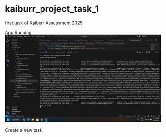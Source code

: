 # kaiburr_project_task_1
first task of Kaiburr Assessment 2025

App Running
![image_alt](https://github.com/Arsalan975/kaiburr_project_task_1/blob/c5f1ab79ae005427fd217b97b0e2b2e514ef63be/Screenshot%20(178).png)

Create a new task


